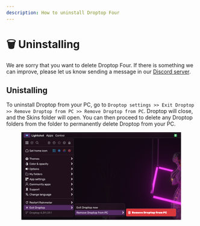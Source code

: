 ```yaml
---
description: How to uninstall Droptop Four
---
```


# 🗑 Uninstalling

We are sorry that you want to delete Droptop Four. If there is something we can improve, please let us know sending a message in our [Discord server](https://droptopfour.com/discord).

## Unistalling

To uninstall Droptop from your PC, go to `Droptop settings >> Exit Droptop >> Remove Droptop from PC >> Remove Droptop from PC`. Droptop will close, and the Skins folder will open. You can then proceed to delete any Droptop folders from the folder to permanently delete Droptop from your PC.&#x20;

<figure><img src="../.gitbook/assets/DeleteDroptop.png" alt="Remove Droptop from PC location in the Droptop settings"><figcaption></figcaption></figure>
